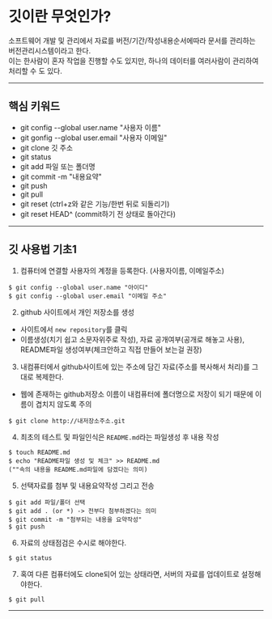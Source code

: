 # 깃이란 무엇인가?

소프트웨어 개발 및 관리에서 자료를 버전/기간/작성내용순서에따라 문서를 관리하는 버전관리시스템이라고 한다. <br />
이는 한사람이 혼자 작업을 진행할 수도 있지만, 하나의 데이터를 여러사람이 관리하여 처리할 수 도 있다.

---

## 핵심 키워드

- git config --global user.name "사용자 이름"
- git gonfig --global user.email "사용자 이메일"
- git clone 깃 주소
- git status
- git add 파일 또는 폴더명
- git commit -m "내용요약"
- git push
- git pull
- git reset (ctrl+z와 같은 기능/한번 뒤로 되돌리기)
- git reset HEAD^ (commit하기 전 상태로 돌아간다)

---

## 깃 사용법 기초1

1. 컴퓨터에 연결할 사용자의 계정을 등록한다. (사용자이름, 이메일주소)

``` shell
$ git config --global user.name "아이디"
$ git config --global user.email "이메일 주소"
```

2. github 사이트에서 개인 저장소를 생성
- 사이트에서 `new repository`를 클릭
- 이름생성(치기 쉽고 소문자위주로 작성), 자료 공개여부(공개로 해놓고 사용), README파일 생성여부(체크안하고 직접 만들어 보는걸 권장)

3. 내컴퓨터에서 github사이트에 있는 주소에 담긴 자료(주소를 복사해서 처리)를 그대로 복제한다.
- 웹에 존재하는 github저장소 이름이 내컴퓨터에 폴더명으로 저장이 되기 때문에 이름이 겹치지 않도록 주의

```shell
$ git clone http://내저장소주소.git
```

4. 최초의 테스트 및 파일인식은 `README.md`라는 파일생성 후 내용 작성

```shell
$ touch README.md
$ echo "README파일 생성 및 체크" >> README.md 
(""속의 내용을 README.md파일에 담겠다는 의미)
```

5. 선택자료를 첨부 및 내용요약작성 그리고 전송

```shell
$ git add 파일/폴더 선택
$ git add . (or *) -> 전부다 첨부하겠다는 의미
$ git commit -m "첨부되는 내용을 요약작성"
$ git push
```

6. 자료의 상태점검은 수시로 해야한다.

```shell
$ git status
```

7. 혹여 다른 컴퓨터에도 clone되어 있는 상태라면, 서버의 자료를 업데이트로 설정해야한다.

```shell
$ git pull
```

---


